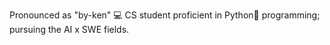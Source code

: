 Pronounced as "by-ken"
💻 CS student proficient in Python🐍 programming; pursuing the AI x SWE fields.
